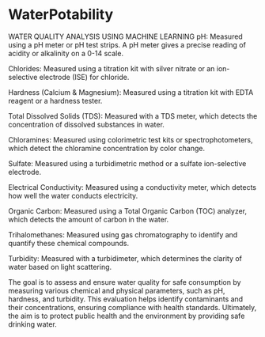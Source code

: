 # WaterPotability
WATER QUALITY ANALYSIS USING MACHINE LEARNING pH: Measured using a pH meter or pH test strips. A pH meter gives a precise reading of acidity or alkalinity on a 0-14 scale.

Chlorides: Measured using a titration kit with silver nitrate or an ion-selective electrode (ISE) for chloride.

Hardness (Calcium & Magnesium): Measured using a titration kit with EDTA reagent or a hardness tester.

Total Dissolved Solids (TDS): Measured with a TDS meter, which detects the concentration of dissolved substances in water.

Chloramines: Measured using colorimetric test kits or spectrophotometers, which detect the chloramine concentration by color change.

Sulfate: Measured using a turbidimetric method or a sulfate ion-selective electrode.

Electrical Conductivity: Measured using a conductivity meter, which detects how well the water conducts electricity.

Organic Carbon: Measured using a Total Organic Carbon (TOC) analyzer, which detects the amount of carbon in the water.

Trihalomethanes: Measured using gas chromatography to identify and quantify these chemical compounds.

Turbidity: Measured with a turbidimeter, which determines the clarity of water based on light scattering.

The goal is to assess and ensure water quality for safe consumption by measuring various chemical and physical parameters, such as pH, hardness, and turbidity. This evaluation helps identify contaminants and their concentrations, ensuring compliance with health standards. Ultimately, the aim is to protect public health and the environment by providing safe drinking water.